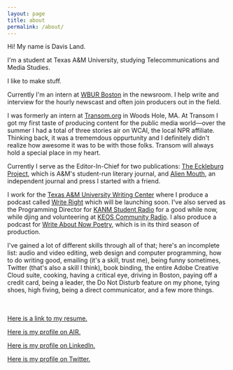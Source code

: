 ```yaml
---
layout: page
title: about
permalink: /about/
---
```

Hi! My name is Davis Land.

I&#39;m a student at Texas A&amp;M University, studying Telecommunications and Media Studies.

I like to make stuff.

Currently I&#39;m an intern at [WBUR Boston](wbur.org) in the newsroom. I help write and interview for the hourly newscast and often join producers out in the field. 

I was formerly an intern at [Transom.org](http://transom.org) in Woods Hole, MA. At Transom I got my first taste of producing content for the public media world—over the summer I had a total of three stories air on WCAI, the local NPR affiliate. Thinking back, it was a trememdous oppurtunity and I definitely didn&#39;t realize how awesome it was to be with those folks. Transom will always hold a special place in my heart.  

Currently I serve as the Editor-In-Chief for two publications: [The Eckleburg Project](http://theeckleburgproject.com), which is A&amp;M&#39;s student-run literary journal, and [Alien Mouth](http://alienmouth.com), an independent journal and press I started with a friend.

I work for the [Texas A&amp;M University Writing Center](http://writingcenter.tamu.edu) where I produce a podcast called [Write Right](http://writerightpodcast.github.io) which will be launching soon. I&#39;ve also served as the Programming Director for [KANM Student Radio](http://kanm.org) for a good while now, while djing and volunteering at [KEOS Community Radio](http://keos.org). I also produce a podcast for [Write About Now Poetry](http://writeaboutnowpoetry.com), which is in its third season of production.

I&#39;ve gained a lot of different skills through all of that; here&#39;s an incomplete list: audio and video editing, web design and computer programming, how to do writing good, emailing (it&#39;s a skill, trust me), being funny sometimes, Twitter (that&#39;s also a skill I think), book binding, the entire Adobe Creative Cloud suite, cooking, having a critical eye, driving in Boston, paying off a credit card, being a leader, the Do Not Disturb feature on my phone, tying shoes, high fiving, being a direct communicator, and a few more things.<br><br><br>

[Here is a link to my resume.](http://davisland.info/Davis_Land_Resume_2016.pdf)

[Here is my profile on AIR.](http://airmedia.org/author/airusert301434670219)

[Here is my profile on LinkedIn.](https://www.linkedin.com/in/davisland)

[Here is my profile on Twitter.](http://twitter.com/davis_land)